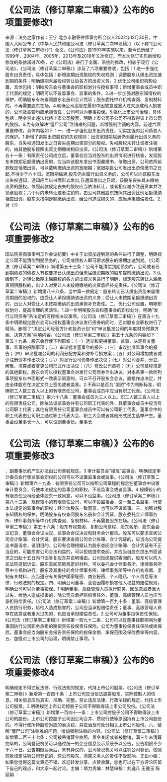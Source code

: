 # 《公司法（修订草案二审稿）》公布的6项重要修改1

来源：法务之家作者：王宇 北京市融泰律师事务所合伙人2022年12月30日，中国人大网公布了《中华人民共和国公司法（修订草案二次审议稿）》（以下称“《公司法（修订草案二审稿）》”）全文。《公司法》自1993年实施以来，至今已历经了1999年、2004年、2005年、2013年及2018年五次修订。而本次修订实质新增和修改的条款超过70条，对《公司法》进行了全面、系统的修改。相较于现行《公司法》，《公司法（修订草案二审稿）》涉及了六项重要修改，包括：1.进一步强化股东出资责任，具体包括：新增逾期出资股权的失权规则；调整股东认缴出资加速到期的条件；明确缴期未届股权转让后各方的出资义务。2.优化公司组织机构设置，具体包括：明晰股东会与董事会的职权划分与授权事项；新增董事会成员中职工代表的规定；明确可以不设监事会、监事的条件。3.进一步加强对股东知情权的保护，明确股东有权查阅股东名册和会计凭证；股东委托中介机构查阅、复制材料的，不再需要股东在场。4.明确公司高管在履职中因故意或重大过失造成他人损害的，公司及高管均应承担责任；公司可以为董事投保。5.强化上市公司治理，具体包括：明令禁止违法代持上市公司股票，明确上市公司子公司不得取得该上市公司的股份。6.为有效解决“僵尸公司”注销难的问题，新增强制注销的内容。前述六项重要修改，具体内容如下：一、进一步强化股东出资责任，切实加强对公司债权人的保护。1.新增了逾期出资股权的失权规则：出资宽限期届满仍未履行出资义务的股东，自失权通知发出之日丧失逾期出资部分的股权。失权股权未转让或者注销的，由其他股东按照出资比例缴纳相应出资。《公司法（修订草案二审稿）》新增第五十一条：有限责任公司成立后，董事会应当对股东的出资情况进行核查，发现股东未按期足额缴纳出资的，应当向该股东发出书面催缴书，催缴出资。公司依照前款规定催缴出资，可以载明缴纳出资的宽限期；宽限期自公司发出出资催缴书之日起,不得少于六十日。宽限期届满,股东仍未履行出资义务的，公司可以向该股东发出失权通知，通知应当以书面形式发出,自通知发出之日起，该股东丧失其未缴纳出资的股权。依照前款规定丧失的股权应当依法转让，或者相应减少注册资本并注销该股权；六个月内未转让或者注销的，由公司其他股东按照其出资比例足额缴纳相应出资。股东未按期足额缴纳出资，给公司造成损失的，应当承担赔偿责任。2.对《全

# 《公司法（修订草案二审稿）》公布的6项重要修改2

国法院民商事审判工作会议纪要》中关于出资加速到期的条件进行了调整，明确规定公司不能清偿到期债务的，公司或债权人即可要求股东的缴期加速到期。《公司法（修订草案二审稿）》新增第五十三条：公司不能清偿到期债务的，公司或者已到期债权的债权人有权要求已认缴出资但未届缴资期限的股东提前缴纳出资。3.认缴制下，对转让缴期未届股权的各方的出资义务进行了明确，规定股东转让未届缴资期限股权的，出让人对受让人未按期缴纳的出资承担补充责任。《公司法（修订草案二审稿）》新增第八十八条，当中第一款规定：股东转让已认缴出资但未届缴资期限的股权的，由受让人承担缴纳该出资的义务；受让人未按期足额缴纳出资的，出让人对受让人未按期缴纳的出资承担补充责任。二、优化公司设置，明晰职权划分，提高治理的灵活性。1.进一步明晰股东会和董事会的职权划分，明确“发行公司债券”系法定的可授权决议事项。《公司法（修订草案二审稿）》在第五十九条中明确规定股东会可以授权董事会决议发行债券的同时，还对股东会职权进行了精简，删除了“决定公司经营方针和投资计划”和“审议批准公司的年度财务预算方案、决算方案”两项内容。《公司法（修订草案二审稿）》第五十九条的内容如下：第五十九条：股东会行使下列职权：（一）选举和更换董事、监事，决定有关董事、监事的报酬事项；（二）审议批准董事会的报告；（三）审议批准监事会的报告；（四）审议批准公司的利润分配方案和弥补亏损方案；（五）对公司增加或者减少注册资本作出决议；（六）对发行公司债券作出决议；（七）对公司合并、分立、解散、清算或者变更公司形式作出决议；（八）修改公司章程；（九）公司章程规定的其他职权。股东会可以授权董事会对发行公司债券作出决议。对本条第一款所列事项股东以书面形式一致表示同意的，可以不召开股东会会议，直接作出决定，并由全体股东在决定文件上签名或者盖章。2.不再以是否为“国资”作为判断标准，明确职工人数三百人以上的有限责任公司，董事会成员中应当有职工代表。《公司法（修订草案二审稿）》第六十八条：董事会成员为三人以上。职工人数三百人以上的有限责任公司，除依法设监事会并有公司职工代表的外，其董事会成员中应当有公司职工代表；其他有限责任公司董事会成员中可以有公司职工代表。董事会中的职工代表由公司职工通过职工代表大会、职工大会或者其他形式民主选举产生。董事会设董事长一人，可以设副董事长。董事长

# 《公司法（修订草案二审稿）》公布的6项重要修改3

、副董事长的产生办法由公司章程规定。3.审计委员会“接班”监事会，明确规定审计委员会行使监事会职权的公司可以不设置监事会或监事。《公司法（修订草案二审稿）》新增第六十九条：有限责任公司可以按照公司章程的规定在董事会中设置审计委员会，行使本法规定的监事会的职权，不设监事会或者监事。4.规模较小的有限责任公司经全体股东一致同意，可以不设监事。《公司法（修订草案二审稿）》第八十三条：规模较小的有限责任公司，可以不设监事会，设一至二名监事，行使本法规定的监事会的职权；经全体股东一致同意，也可以不设监事。三、加强对股东知情权的保护，明确股东有权查阅股东名册和会计凭证，股东委托会计师事务所、律师事务所等中介机构查阅、复制材料，不再需要股东在场。《公司法（修订草案二审稿）》第五十六条：股东有权查阅、复制公司章程、股东名册、股东会会议记录、董事会会议决议、监事会会议决议和财务会计报告。股东可以要求查阅公司会计账簿、会计凭证。股东要求查阅公司会计账簿、会计凭证的，应当向公司提出书面请求，说明目的。公司有合理根据认为股东查阅会计账簿、会计凭证有不正当目的，可能损害公司合法利益的，可以拒绝提供查阅，并应当自股东提出书面请求之日起十五日内书面答复股东并说明理由。公司拒绝提供查阅的，股东可以向人民法院提起诉讼。股东查阅前款规定的材料，可以委托会计师事务所、律师事务所等中介机构进行。股东及其委托的会计师事务所、律师事务所等中介机构查阅、复制有关材料，应当遵守有关保护国家秘密、商业秘密、个人隐私、个人信息等法律、行政法规的规定。四、明确公司董事、高管因履职损害他人权益的赔偿规则，明确公司可以为董事投保。1.明确董事、高级管理人员执行职务，因故意或者重大过失，给他人造成损害的，除公司应承担赔偿责任外，董事、高级管理人员也应当承担赔偿责任。《公司法（修订草案二审稿）》新增第一百九十条：董事、高级管理人员执行职务，给他人造成损害的，公司应当承担赔偿责任；董事、高级管理人员存在故意或者重大过失的，也应当承担赔偿责任。2.公司可为董事投保责任保险。《公司法（修订草案二审稿）》新增第一百九十二条：公司可以在董事任职期间为董事因执行公司职务承担的赔偿责任投保责任保险。公司为董事投保责任保险或续保后，董事会应当向股东会报告责任保险的投保金额、承保范围及保险费率等内容。五、加强对上市公司的治理，明确禁止事项。1.

# 《公司法（修订草案二审稿）》公布的6项重要修改4

明确规定不得违反法律、行政法规的规定，代持上市公司股票。《公司法（修订草案二审稿）》新增第一百四十条：上市公司应当依法披露股东、实际控制人的信息，相关信息应当真实、准确、完整。禁止违反法律、行政法规的规定，代持上市公司股票。2.明确规定上市公司控股子公司不得取得该上市公司股份。《公司法（修订草案二审稿）》新增第一百四十一条：上市公司控股子公司不得取得该上市公司的股份。上市公司控股子公司因公司合并、质权行使等原因持有上市公司股份的，不得行使所持股份对应的表决权，并应当及时处分相关上市公司股份。六、破解“僵尸公司”注销难的问题，增加强制注销的内容。《公司法（修订草案二审稿）》新增第二百三十七条：公司被吊销营业执照、责令关闭或者被撤销，满三年未清算完毕的，公司登记机关可以通过统一的企业信息公示系统予以公告，公告期限不少于六十日。公告期限届满后，未有异议的，公司登记机关可以注销公司登记。依照前款规定注销公司登记的，原公司股东、清算义务人的责任不受影响。无讼小编：如果您觉得这篇文章还不错，欢迎转发分享、点赞收藏，您也可以在下方评论区留下自己的观点，和大家一起讨论。主编：靖力责编：林慧审核：刘逸凡 王雅玉 陈丽娟 

